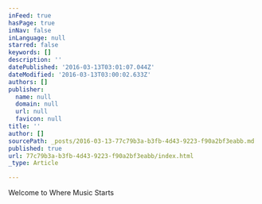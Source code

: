 ```yaml
---
inFeed: true
hasPage: true
inNav: false
inLanguage: null
starred: false
keywords: []
description: ''
datePublished: '2016-03-13T03:01:07.044Z'
dateModified: '2016-03-13T03:00:02.633Z'
authors: []
publisher:
  name: null
  domain: null
  url: null
  favicon: null
title: ''
author: []
sourcePath: _posts/2016-03-13-77c79b3a-b3fb-4d43-9223-f90a2bf3eabb.md
published: true
url: 77c79b3a-b3fb-4d43-9223-f90a2bf3eabb/index.html
_type: Article

---
```

Welcome to Where Music Starts